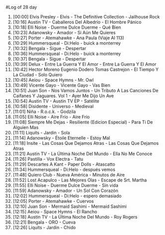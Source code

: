 #Log of 28 day

1. [00:00] Elvis Presley - Elvis - The Definitive Collection - Jailhouse Rock
1. [10:16] Austin TV - Caballeros Del Albedrío - El Hombre Pánico
1. [10:18] Elli Noise - Duerme Dulce Duerme - Qué Bien
1. [10:23] Adanowsky - Amador - Si Aún Me Quieres
1. [10:27] Porter - Atemahawke - Ana Paula (Viaje Al 113)
1. [10:29] Hummersqueal - Di:Helo - buick a monterrey
1. [10:32] Bengala - Sigue - Despertar
1. [10:36] Hummersqueal - Di:Helo - buick a monterrey
1. [10:37] Bengala - Sigue - Despertar
1. [10:39] Delux - Entre La Guerra Y El Amor - Entre La Guerra Y El Amor
1. [10:42] Hector Moreno Eugenio Dodero Tomas Castrejon - El Tiempo Y La Ciudad - Solo Quiero
1. [10:45] Aeiou - Space Hymns - Mr. Owl
1. [10:49] Vicente Gayo - Vicente Gayo - Vas Bien
1. [10:51] Juan Son - Nos Vamos Juntos - Un Tributo A Las Canciones De Caifanes Y Jaguares. Vol 1 - Ayer Me Dijo Un Ave
1. [10:54] Austin TV - Austin TV EP - Satélite
1. [10:58] Disidente - Universo - Medieval
1. [11:01] Niña - R.o.c.k. - Godzila
1. [11:05] Elli Noise - Aire Frío - Aire Frío
1. [11:08] Siempre Me Dejas - Resiliente (Edicion Especial) - Para Ti De Alguien Mas
1. [11:11] Liquits - Jardin - Sola
1. [11:14] Adanowsky - Étoile Eternelle - Estoy Mal
1. [11:18] Insite - Las Cosas Que Dejamos Atras - Las Cosas Que Dejamos Atras
1. [11:21] Austin TV - La Última Noche Del Mundo - Ella No Me Conoce
1. [11:26] Pastilla - Vox Electra - Tatu
1. [11:29] Descartes A Kant - Paper Dolls - Atascatto
1. [11:34] Hummersqueal - Di:Helo - después vemos
1. [11:48] Quiero Club - Nueva América - Minutos de Aire
1. [11:52] Lost Acapulco - Las Mejores Olas - Escape de Srt. Martha
1. [11:55] Elli Noise - Duerme Dulce Duerme - Sin vida
1. [11:59] Adanowsky - Amador - Un Sol Con Corazón
1. [12:02] Hummersqueal - Di:Helo - espero demasiado
1. [12:05] Porter - Atemahawke - Cuervos
1. [12:10] Juan Son - Mermaid Sashimi - Mermaid Sashimi
1. [12:15] Aeiou - Space Hymns - El Rancho
1. [12:18] Austin TV - La Última Noche Del Mundo - Roy Rogers
1. [12:21] Bengala - ORO - Cueva
1. [12:26] Liquits - Jardin - Chido
